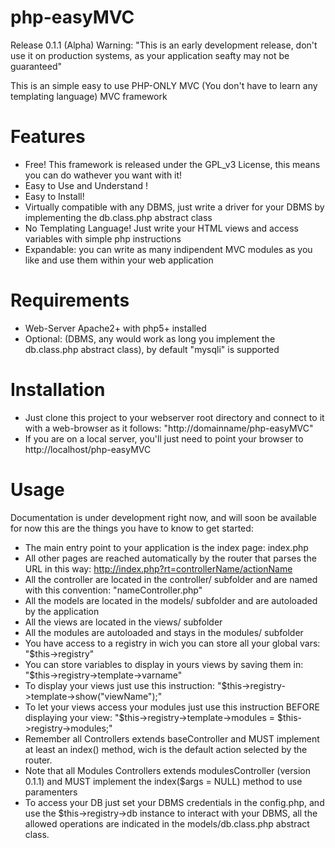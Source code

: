 php-easyMVC
==============

Release 0.1.1 (Alpha)
Warning: "This is an early development release, don't use it on production systems, as your application seafty may
not be guaranteed" 

This is an simple easy to use PHP-ONLY MVC (You don't have to learn any templating language) MVC framework

Features
==============

- Free! This framework is released under the GPL_v3 License, this means you can do wathever you want with it!
- Easy to Use and Understand !
- Easy to Install!
- Virtually compatible with any DBMS, just write a driver for your DBMS by implementing the db.class.php abstract class
- No Templating Language! Just write your HTML views and access variables with simple php instructions
- Expandable: you can write as many indipendent MVC modules as you like and use them within your web application

Requirements
==============

- Web-Server Apache2+ with php5+ installed
- Optional: (DBMS, any would work as long you implement the db.class.php abstract class), by default "mysqli" is supported

Installation
==============

- Just clone this project to your webserver root directory and connect to it with a web-browser as it follows:
  "http://domainname/php-easyMVC"
- If you are on a local server, you'll just need to point your browser to http://localhost/php-easyMVC

Usage
==============

Documentation is under development right now, and will soon be available for now this are the things you have to know to get started:

- The main entry point to your application is the index page: index.php
- All other pages are reached automatically by the router that parses the URL in this way:
  http://index.php?rt=controllerName/actionName
- All the controller are located in the controller/ subfolder and are named with this convention: "nameController.php"
- All the models are located in the models/ subfolder and are autoloaded by the application
- All the views are located in the views/ subfolder
- All the modules are autoloaded and stays in the modules/ subfolder
- You have access to a registry in wich you can store all your global vars: "$this->registry"
- You can store variables to display in yours views by saving them in: "$this->registry->template->varname"
- To display your views just use this instruction: "$this->registry->template->show("viewName");"
- To let your views access your modules just use this instruction BEFORE displaying your view: 
  "$this->registry->template->modules = $this->registry->modules;"
- Remember all Controllers extends baseController and MUST implement at least an index() method, wich is the default action selected by the router.
- Note that all Modules Controllers extends modulesController (version 0.1.1) and MUST implement the index($args = NULL) method to use paramenters
- To access your DB just set your DBMS credentials in the config.php, and use the $this->registry->db instance to interact with your DBMS, all the allowed operations are indicated in the models/db.class.php abstract class.
